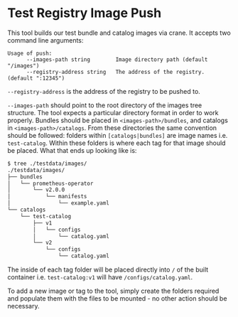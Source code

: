 # Test Registry Image Push

This tool builds our test bundle and catalog images via crane. It accepts two command line arguments:
```
Usage of push:
      --images-path string        Image directory path (default "/images")
      --registry-address string   The address of the registry. (default ":12345")
```

`--registry-address` is the address of the registry to be pushed to.

`--images-path` should point to the root directory of the images tree structure. The tool expects a particular directory format in order to work properly. Bundles should be placed in `<images-path>/bundles`, and catalogs in `<images-path>/catalogs`. From these directories the same convention should be followed: folders within `[catalogs|bundles]` are image names i.e. `test-catalog`. Within these folders is where each tag for that image should be placed. What that ends up looking like is:
```bash
$ tree ./testdata/images/
./testdata/images/
├── bundles
│   └── prometheus-operator
│       └── v2.0.0
│           └── manifests
│               └── example.yaml
└── catalogs
    └── test-catalog
        ├── v1
        │   └── configs
        │       └── catalog.yaml
        └── v2
            └── configs
                └── catalog.yaml
```
The inside of each tag folder will be placed directly into `/` of the built container i.e. `test-catalog:v1` will have `/configs/catalog.yaml`. 

To add a new image or tag to the tool, simply create the folders required and populate them with the files to be mounted - no other action should be necessary.
